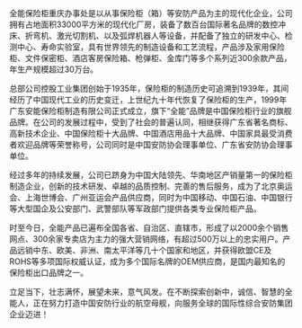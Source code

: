 全能保险柜重庆办事处是以从事保险柜（箱）等安防产品为主的现代化企业，公司拥有占地面积33000平方米的现代化厂房，装备了数百台国际著名品牌的数控冲床、折弯机、激光切割机、以及弧焊机器人等设备，并配备了独立的研发中心、检测中心、寿命实验室，具有世界领先的制造设备和工艺流程，产品涉及家用保险柜、文件保密柜、酒店客房保险箱、枪弹柜、金库门等多个系列近300余款产品，年生产规模超过30万台。

总部公司控股工业集团创始于1935年，保险柜的制造历史可追溯到1939年，其间经历了中国现代工业的历史变迁，上世纪九十年代恢复了保险柜的生产，1999年广东安能保险柜制造有限公司正式成立，旗下“全能”品牌是中国保险柜行业的旗舰品牌。在公司的发展过程中，受到了社会的普遍认同，相继获得广东省著名商标、高新技术企业、中国保险柜十大品牌、中国酒店用品十大品牌、中国家具最受消费者欢迎品牌等荣誉称号，公司同时是中国安防协会理事单位、广东省安防协会理事单位。

经过多年的持续发展，公司已跻身为中国大陆领先、华南地区产销量第一的保险柜制造企业，创新的技术研发、卓越的品质控制、完善的售后服务，成为了北京奥运会、上海世博会、广州亚运会产品供应商，同时为中国移动、中国石油、中国银行等大型国企及公安部门、武警部队等军政部门提供各类专业保险柜产品。

时至今日，全能产品已遍布全国各省、自治区、直辖市，形成了以2000余个销售网点、300余家专卖店为主力的强大营销网络，有超过500万以上的忠实用户。产品远销中东、欧美、非洲、南太平洋等几十个国家和地区，并获得欧盟CE及ROHS等多项国际权威认证，成为多个国际名牌的OEM供应商，是国内最知名的保险柜出口品牌之一。

立足当下，壮志满怀，展望未来，意气风发。在不断探索创新中，诚信、智慧的全能人，正在努力打造中国安防行业的航空母舰，向服务全球的国际性综合安防集团企业迈进！
